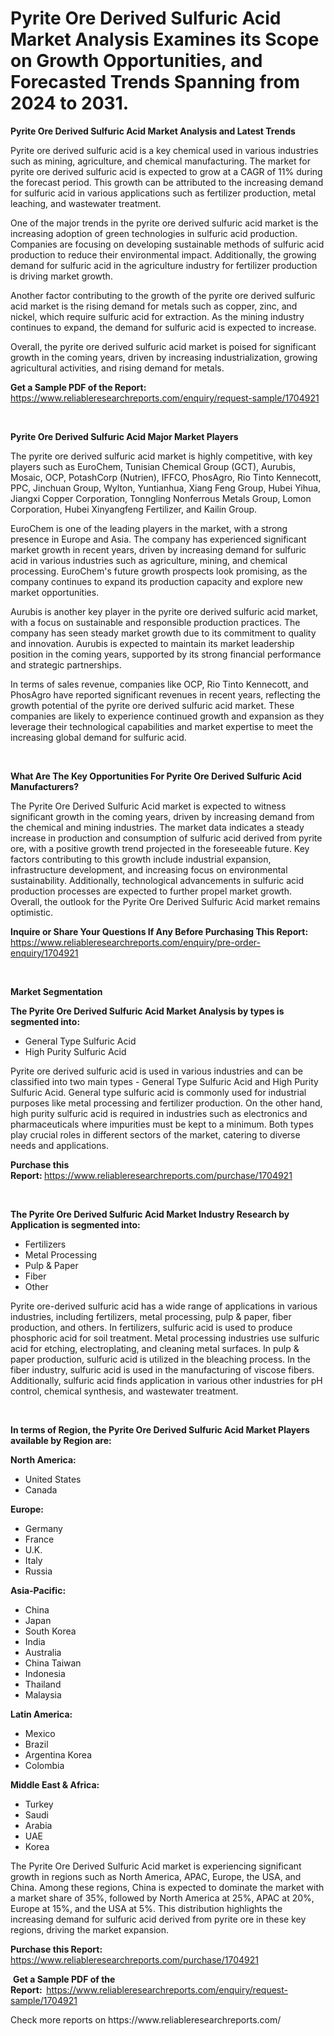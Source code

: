 <p><h1>Pyrite Ore Derived Sulfuric Acid Market Analysis Examines its Scope on Growth Opportunities, and Forecasted Trends Spanning from 2024 to 2031.</h1></p><p><strong>Pyrite Ore Derived Sulfuric Acid Market Analysis and Latest Trends</strong></p>
<p><p>Pyrite ore derived sulfuric acid is a key chemical used in various industries such as mining, agriculture, and chemical manufacturing. The market for pyrite ore derived sulfuric acid is expected to grow at a CAGR of 11% during the forecast period. This growth can be attributed to the increasing demand for sulfuric acid in various applications such as fertilizer production, metal leaching, and wastewater treatment.</p><p>One of the major trends in the pyrite ore derived sulfuric acid market is the increasing adoption of green technologies in sulfuric acid production. Companies are focusing on developing sustainable methods of sulfuric acid production to reduce their environmental impact. Additionally, the growing demand for sulfuric acid in the agriculture industry for fertilizer production is driving market growth.</p><p>Another factor contributing to the growth of the pyrite ore derived sulfuric acid market is the rising demand for metals such as copper, zinc, and nickel, which require sulfuric acid for extraction. As the mining industry continues to expand, the demand for sulfuric acid is expected to increase.</p><p>Overall, the pyrite ore derived sulfuric acid market is poised for significant growth in the coming years, driven by increasing industrialization, growing agricultural activities, and rising demand for metals.</p></p>
<p><strong>Get a Sample PDF of the Report:&nbsp;</strong> <a href="https://www.reliableresearchreports.com/enquiry/request-sample/1704921">https://www.reliableresearchreports.com/enquiry/request-sample/1704921</a></p>
<p>&nbsp;</p>
<p><strong>Pyrite Ore Derived Sulfuric Acid Major Market Players</strong></p>
<p><p>The pyrite ore derived sulfuric acid market is highly competitive, with key players such as EuroChem, Tunisian Chemical Group (GCT), Aurubis, Mosaic, OCP, PotashCorp (Nutrien), IFFCO, PhosAgro, Rio Tinto Kennecott, PPC, Jinchuan Group, Wylton, Yuntianhua, Xiang Feng Group, Hubei Yihua, Jiangxi Copper Corporation, Tonngling Nonferrous Metals Group, Lomon Corporation, Hubei Xinyangfeng Fertilizer, and Kailin Group.</p><p>EuroChem is one of the leading players in the market, with a strong presence in Europe and Asia. The company has experienced significant market growth in recent years, driven by increasing demand for sulfuric acid in various industries such as agriculture, mining, and chemical processing. EuroChem's future growth prospects look promising, as the company continues to expand its production capacity and explore new market opportunities.</p><p>Aurubis is another key player in the pyrite ore derived sulfuric acid market, with a focus on sustainable and responsible production practices. The company has seen steady market growth due to its commitment to quality and innovation. Aurubis is expected to maintain its market leadership position in the coming years, supported by its strong financial performance and strategic partnerships.</p><p>In terms of sales revenue, companies like OCP, Rio Tinto Kennecott, and PhosAgro have reported significant revenues in recent years, reflecting the growth potential of the pyrite ore derived sulfuric acid market. These companies are likely to experience continued growth and expansion as they leverage their technological capabilities and market expertise to meet the increasing global demand for sulfuric acid.</p></p>
<p>&nbsp;</p>
<p><strong>What Are The Key Opportunities For Pyrite Ore Derived Sulfuric Acid Manufacturers?</strong></p>
<p><p>The Pyrite Ore Derived Sulfuric Acid market is expected to witness significant growth in the coming years, driven by increasing demand from the chemical and mining industries. The market data indicates a steady increase in production and consumption of sulfuric acid derived from pyrite ore, with a positive growth trend projected in the foreseeable future. Key factors contributing to this growth include industrial expansion, infrastructure development, and increasing focus on environmental sustainability. Additionally, technological advancements in sulfuric acid production processes are expected to further propel market growth. Overall, the outlook for the Pyrite Ore Derived Sulfuric Acid market remains optimistic.</p></p>
<p><strong>Inquire or Share Your Questions If Any Before Purchasing This Report:</strong> <a href="https://www.reliableresearchreports.com/enquiry/pre-order-enquiry/1704921">https://www.reliableresearchreports.com/enquiry/pre-order-enquiry/1704921</a></p>
<p>&nbsp;</p>
<p><strong>Market Segmentation</strong></p>
<p><strong>The Pyrite Ore Derived Sulfuric Acid Market Analysis by types is segmented into:</strong></p>
<p><ul><li>General Type Sulfuric Acid</li><li>High Purity Sulfuric Acid</li></ul></p>
<p><p>Pyrite ore derived sulfuric acid is used in various industries and can be classified into two main types - General Type Sulfuric Acid and High Purity Sulfuric Acid. General type sulfuric acid is commonly used for industrial purposes like metal processing and fertilizer production. On the other hand, high purity sulfuric acid is required in industries such as electronics and pharmaceuticals where impurities must be kept to a minimum. Both types play crucial roles in different sectors of the market, catering to diverse needs and applications.</p></p>
<p><strong>Purchase this Report:&nbsp;</strong><a href="https://www.reliableresearchreports.com/purchase/1704921">https://www.reliableresearchreports.com/purchase/1704921</a></p>
<p>&nbsp;</p>
<p><strong>The Pyrite Ore Derived Sulfuric Acid Market Industry Research by Application is segmented into:</strong></p>
<p><ul><li>Fertilizers</li><li>Metal Processing</li><li>Pulp & Paper</li><li>Fiber</li><li>Other</li></ul></p>
<p><p>Pyrite ore-derived sulfuric acid has a wide range of applications in various industries, including fertilizers, metal processing, pulp & paper, fiber production, and others. In fertilizers, sulfuric acid is used to produce phosphoric acid for soil treatment. Metal processing industries use sulfuric acid for etching, electroplating, and cleaning metal surfaces. In pulp & paper production, sulfuric acid is utilized in the bleaching process. In the fiber industry, sulfuric acid is used in the manufacturing of viscose fibers. Additionally, sulfuric acid finds application in various other industries for pH control, chemical synthesis, and wastewater treatment.</p></p>
<p>&nbsp;</p>
<p><strong>In terms of Region, the Pyrite Ore Derived Sulfuric Acid Market Players available by Region are:</strong></p>
<p>
    <p> <strong> North America: </strong>
        <ul>
            <li>United States</li>
            <li>Canada</li>
        </ul>
        </p> 
    <p> <strong> Europe: </strong>
        <ul>
            <li>Germany</li>
            <li>France</li>
            <li>U.K.</li>
            <li>Italy</li>
            <li>Russia</li>
        </ul>
        </p> 
    <p> <strong> Asia-Pacific: </strong>
        <ul>
            <li>China</li>
            <li>Japan</li>
            <li>South Korea</li>
            <li>India</li>
            <li>Australia</li>
            <li>China Taiwan</li>
            <li>Indonesia</li>
            <li>Thailand</li>
            <li>Malaysia</li>
        </ul>
        </p> 
    <p> <strong> Latin America: </strong>
        <ul>
            <li>Mexico</li>
            <li>Brazil</li>
            <li>Argentina Korea</li>
            <li>Colombia</li>
        </ul>
        </p> 
    <p> <strong> Middle East & Africa: </strong>
        <ul>
            <li>Turkey</li>
            <li>Saudi</li>
            <li>Arabia</li>
            <li>UAE</li>
            <li>Korea</li>
        </ul>
    </p>
    </p>
<p><p>The Pyrite Ore Derived Sulfuric Acid market is experiencing significant growth in regions such as North America, APAC, Europe, the USA, and China. Among these regions, China is expected to dominate the market with a market share of 35%, followed by North America at 25%, APAC at 20%, Europe at 15%, and the USA at 5%. This distribution highlights the increasing demand for sulfuric acid derived from pyrite ore in these key regions, driving the market expansion.</p></p>
<p><strong>Purchase this Report: </strong><a href="https://www.reliableresearchreports.com/purchase/1704921">https://www.reliableresearchreports.com/purchase/1704921</a></p>
<p>&nbsp;<strong>Get a Sample PDF of the Report:&nbsp;&nbsp;</strong><a href="https://www.reliableresearchreports.com/enquiry/request-sample/1704921">https://www.reliableresearchreports.com/enquiry/request-sample/1704921</a></p>
<p><strong></strong></p>
<p>Check more reports on https://www.reliableresearchreports.com/</p>